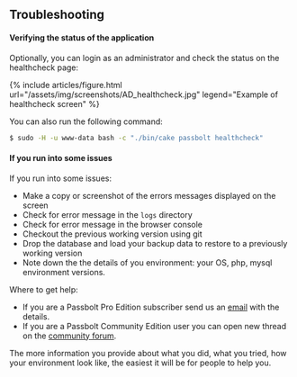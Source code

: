 ## Troubleshooting

#### Verifying the status of the application
Optionally, you can login as an administrator and check the status on the healthcheck page:

{% include articles/figure.html
    url="/assets/img/screenshots/AD_healthcheck.jpg"
    legend="Example of healthcheck screen"
%}

You can also run the following command:
```bash
$ sudo -H -u www-data bash -c "./bin/cake passbolt healthcheck"
```

#### If you run into some issues

If you run into some issues:
* Make a copy or screenshot of the errors messages displayed on the screen
* Check for error message in the `logs` directory
* Check for error message in the browser console 
* Checkout the previous working version using git
* Drop the database and load your backup data to restore to a previously working version
* Note down the the details of you environment: your OS, php, mysql environment versions.

Where to get help:
* If you are a Passbolt Pro Edition subscriber send us an [email](mailto:contact@passbolt.com) with the details.
* If you are a Passbolt Community Edition user you can open new thread on the [community forum](https://community.passbolt.com/c/installation-issues).

The more information you provide about what you did, what you tried, how your environment look like,
the easiest it will be for people to help you.
